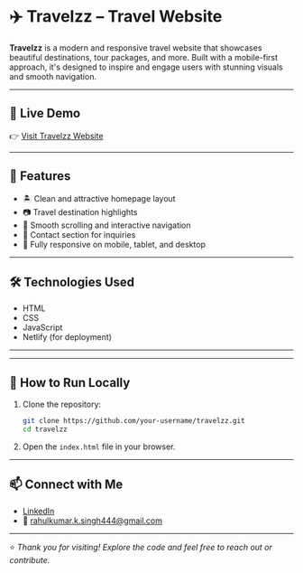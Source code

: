 
# ✈️ Travelzz – Travel Website

**Travelzz** is a modern and responsive travel website that showcases beautiful destinations, tour packages, and more. Built with a mobile-first approach, it's designed to inspire and engage users with stunning visuals and smooth navigation.

---

## 🔗 Live Demo

👉 [Visit Travelzz Website](https://cool-halva-118390.netlify.app/)

---

## 🚀 Features

- 🏝️ Clean and attractive homepage layout  
- 📷 Travel destination highlights  
- 🧭 Smooth scrolling and interactive navigation  
- 💬 Contact section for inquiries  
- 📱 Fully responsive on mobile, tablet, and desktop  

---

## 🛠️ Technologies Used

- HTML  
- CSS  
- JavaScript  
- Netlify (for deployment)

---

---

## 📁 How to Run Locally

1. Clone the repository:
   ```bash
   git clone https://github.com/your-username/travelzz.git
   cd travelzz
   ```

2. Open the `index.html` file in your browser.

---

## 📫 Connect with Me

- [LinkedIn](https://www.linkedin.com/in/rahulkumar-4577871a9/)  
- 📧 rahulkumar.k.singh444@gmail.com  

---

⭐️ _Thank you for visiting! Explore the code and feel free to reach out or contribute._
